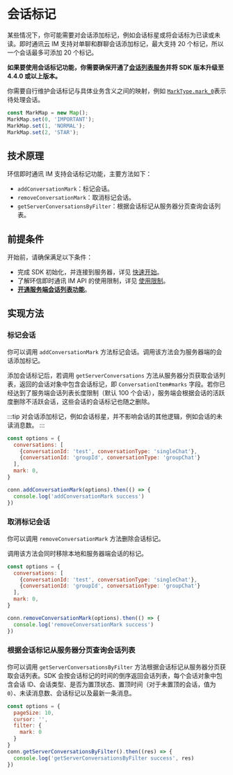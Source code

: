 # 会话标记

<Toc />

某些情况下，你可能需要对会话添加标记，例如会话标星或将会话标为已读或未读。即时通讯云 IM 支持对单聊和群聊会话添加标记，最大支持 20 个标记，所以一个会话最多可添加 20 个标记。

**如果要使用会话标记功能，你需要确保开通了[会话列表服务](conversation_list.html#从服务器分页获取会话列表)并将 SDK 版本升级至 4.4.0 或以上版本。**  

你需要自行维护会话标记与具体业务含义之间的映射，例如 [`MarkType.mark_0`](https://docs-im-beta.easemob.com/jsdoc/enums/Types.ContactType.MarkType.html)表示待处理会话。

```javascript
const MarkMap = new Map();
MarkMap.set(0, 'IMPORTANT');
MarkMap.set(1, 'NORMAL');
MarkMap.set(2, 'STAR');
```

## 技术原理

环信即时通讯 IM 支持会话标记功能，主要方法如下：

- `addConversationMark`：标记会话。
- `removeConversationMark`：取消标记会话。
- `getServerConversationsByFilter`：根据会话标记从服务器分页查询会话列表。

## 前提条件

开始前，请确保满足以下条件：

- 完成 SDK 初始化，并连接到服务器，详见 [快速开始](quickstart.html)。
- 了解环信即时通讯 IM API 的使用限制，详见 [使用限制](/product/limitation.html)。
- **[开通服务端会话列表功能](conversation_list#从服务器分页获取会话列表)**。

## 实现方法

### 标记会话

你可以调用 `addConversationMark` 方法标记会话。调用该方法会为服务器端的会话添加标记。

添加会话标记后，若调用 `getServerConversations` 方法从服务器分页获取会话列表，返回的会话对象中包含会话标记，即 `ConversationItem#marks` 字段。若你已经达到了服务端会话列表长度限制（默认 100 个会话），服务端会根据会话的活跃度删除不活跃会话，这些会话的会话标记也随之删除。

:::tip
对会话添加标记，例如会话标星，并不影响会话的其他逻辑，例如会话的未读消息数。
:::


```javascript
const options = {
  conversations: [
    {conversationId: 'test', conversationType: 'singleChat'},
    {conversationId: 'groupId', conversationType: 'groupChat'}
  ],
  mark: 0,
}

conn.addConversationMark(options).then(() => {
  console.log('addConversationMark success')
})
```

### 取消标记会话

你可以调用 `removeConversationMark` 方法删除会话标记。

调用该方法会同时移除本地和服务器端会话的标记。

```javascript
const options = {
  conversations: [
    {conversationId: 'test', conversationType: 'singleChat'},
    {conversationId: 'groupId', conversationType: 'groupChat'}
  ],
  mark: 0,
}

conn.removeConversationMark(options).then(() => {
  console.log('removeConversationMark success')
})
```

### 根据会话标记从服务器分页查询会话列表

你可以调用 `getServerConversationsByFilter` 方法根据会话标记从服务器分页获取会话列表。SDK 会按会话标记的时间的倒序返回会话列表，每个会话对象中包含会话 ID、会话类型、是否为置顶状态、置顶时间（对于未置顶的会话，值为 `0`）、未读消息数、会话标记以及最新一条消息。

```javascript
const options = {
  pageSize: 10,
  cursor: '',
  filter: {
    mark: 0
  }
}
conn.getServerConversationsByFilter().then((res) => {
  console.log('getServerConversationsByFilter success', res)
})
```







